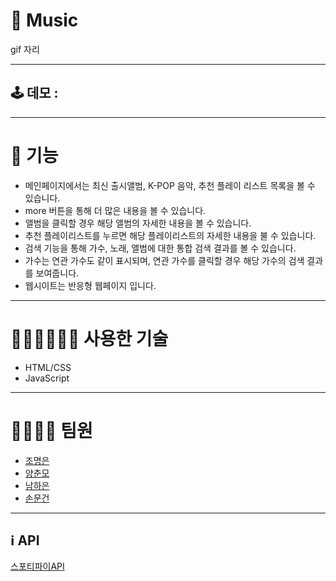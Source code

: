 # 🎵 Music

gif 자리
<hr>

## 🕹️ 데모 : []()
<hr>

# 🦾 기능
- 메인페이지에서는 최신 출시앨범, K-POP 음악, 추천 플레이 리스트 목록을 볼 수 있습니다.
- more 버튼을 통해 더 많은 내용을 볼 수 있습니다.
- 앨범을 클릭할 경우 해당 앨범의 자세한 내용을 볼 수 있습니다.
- 추천 플레이리스트를 누르면 해당 플레이리스트의 자세한 내용을 불 수 있습니다.
- 검색 기능을 통해 가수, 노래, 앨범에 대한 통합 검색 결과를 볼 수 있습니다.
- 가수는 연관 가수도 같이 표시되며, 연관 가수를 클릭할 경우 해당 가수의 검색 결과를 보여줍니다.
- 웹시이트는 반응형 웹페이지 입니다.
<hr>

# 🧑🏻‍💻👩🏻‍💻 사용한 기술
- HTML/CSS
- JavaScript
<hr>

# 👨‍👩‍👧‍👦 팀원
- [조명은](https://github.com/lightmyeongeun)
- [양춘모](https://github.com/SpringDream0406)
- [남하은](https://github.com/manggoguma)
- [손문건](https://github.com/mgsonnny)
<hr>

## ℹ️ API
[스포티파이API](https://developer.spotify.com/documentation/web-api)
